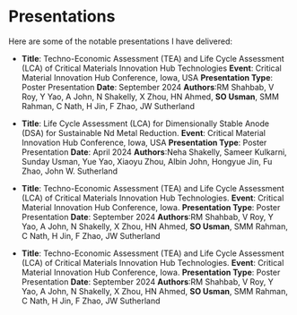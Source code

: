 # Presentations

Here are some of the notable presentations I have delivered:

- **Title**: Techno-Economic Assessment (TEA) and Life Cycle Assessment (LCA) of Critical Materials Innovation Hub Technologies
  **Event**: Critical Material Innovation Hub Conference, Iowa, USA
  **Presentation Type**: Poster Presentation
  **Date**: September 2024
  **Authors**:RM Shahbab, V Roy, Y Yao, A John, N Shakelly, X Zhou, HN Ahmed, **SO Usman**, SMM Rahman, C Nath, H Jin, F Zhao, JW Sutherland 

- **Title**: Life Cycle Assessment (LCA) for Dimensionally Stable Anode (DSA) for Sustainable Nd Metal Reduction.
  **Event**: Critical Material Innovation Hub Conference, Iowa, USA
  **Presentation Type**: Poster Presentation
  **Date**: April 2024
  **Authors**:Neha Shakelly, Sameer Kulkarni, Sunday Usman, Yue Yao, Xiaoyu Zhou, Albin John, Hongyue Jin, Fu Zhao, John W. Sutherland 

- **Title**: Techno-Economic Assessment (TEA) and Life Cycle Assessment (LCA) of Critical Materials Innovation Hub Technologies.
  **Event**: Critical Material Innovation Hub Conference, Iowa.
  **Presentation Type**: Poster Presentation
  **Date**: September 2024
  **Authors**:RM Shahbab, V Roy, Y Yao, A John, N Shakelly, X Zhou, HN Ahmed, **SO Usman**, SMM Rahman, C Nath, H Jin, F Zhao, JW Sutherland   

- **Title**: Techno-Economic Assessment (TEA) and Life Cycle Assessment (LCA) of Critical Materials Innovation Hub Technologies.
  **Event**: Critical Material Innovation Hub Conference, Iowa.
  **Presentation Type**: Poster Presentation
  **Date**: September 2024
  **Authors**:RM Shahbab, V Roy, Y Yao, A John, N Shakelly, X Zhou, HN Ahmed, **SO Usman**, SMM Rahman, C Nath, H Jin, F Zhao, JW Sutherland
     
